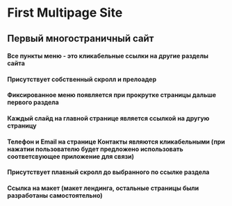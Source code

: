 # First Multipage Site
## 
## Первый многостраничный сайт
#### Все пункты меню - это кликабельные ссылки на другие разделы сайта
#### Присутствует собственный скролл и прелоадер
#### Фиксированное меню появляется при прокрутке страницы дальше первого раздела
#### Каждый слайд на главной странице является ссылкой на другую страницу
#### Телефон и Email на странице Контакты являются кликабельными (при нажатии пользователю будет предложено использовать соответсвующее приложение для связи)
#### Присутствует плавный скролл до выбранного по ссылке раздела
#### Ссылка на макет (макет лендинга, остальные страницы были разработаны самостоятельно)
